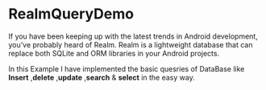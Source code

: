 # RealmQueryDemo

If you have been keeping up with the latest trends in Android development,
you’ve probably heard of Realm. Realm is a lightweight database that can
replace both SQLite and ORM libraries in your Android projects.

In this Example I have implemented the basic quesries of DataBase like 
<b>Insert</b> ,<b>delete</b> ,<b>update</b> ,<b>search</b> & <b>select</b> in the easy way.
